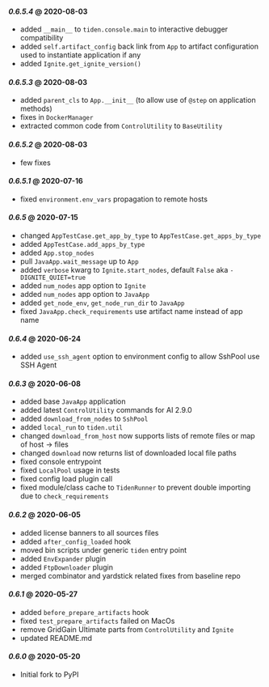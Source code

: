 #### *0.6.5.4* @ 2020-08-03
* added `__main__` to `tiden.console.main` to interactive debugger compatibility
* added `self.artifact_config` back link from `App` to artifact configuration used to instantiate application if any
* added `Ignite.get_ignite_version()`

#### *0.6.5.3* @ 2020-08-03
* added `parent_cls` to `App.__init__` (to allow use of `@step` on application methods)
* fixes in `DockerManager`
* extracted common code from `ControlUtility` to `BaseUtility`

#### *0.6.5.2* @ 2020-08-03
* few fixes

#### *0.6.5.1* @ 2020-07-16
* fixed `environment.env_vars` propagation to remote hosts

#### *0.6.5* @ 2020-07-15
* changed `AppTestCase.get_app_by_type` to `AppTestCase.get_apps_by_type`
* added `AppTestCase.add_apps_by_type`
* added `App.stop_nodes`
* pull `JavaApp.wait_message` up to `App`
* added `verbose` kwarg to `Ignite.start_nodes`, default `False` aka `-DIGNITE_QUIET=true` 
* added `num_nodes` app option to `Ignite`
* added `num_nodes` app option to `JavaApp`
* added `get_node_env`, `get_node_run_dir` to `JavaApp`
* fixed `JavaApp.check_requirements` use artifact name instead of app name

#### *0.6.4* @ 2020-06-24
* added `use_ssh_agent` option to environment config to allow SshPool use SSH Agent

#### *0.6.3* @ 2020-06-08
* added base `JavaApp` application
* added latest `ControlUtility` commands for AI 2.9.0
* added `download_from_nodes` to `SshPool`
* added `local_run` to `tiden.util`
* changed `download_from_host` now supports lists of remote files or map of host -> files
* changed `download` now returns list of downloaded local file paths 
* fixed console entrypoint
* fixed `LocalPool` usage in tests
* fixed config load plugin call
* fixed module/class cache to `TidenRunner` to prevent double importing due to `check_requirements`

#### *0.6.2* @ 2020-06-05
* added license banners to all sources files
* added `after_config_loaded` hook
* moved bin scripts under generic `tiden` entry point
* added `EnvExpander` plugin
* added `FtpDownloader` plugin
* merged combinator and yardstick related fixes from baseline repo

#### *0.6.1* @ 2020-05-27
* added `before_prepare_artifacts` hook
* fixed `test_prepare_artifacts` failed on MacOs
* remove GridGain Ultimate parts from `ControlUtility` and `Ignite`
* updated README.md
     
#### *0.6.0* @ 2020-05-20
* Initial fork to PyPI
